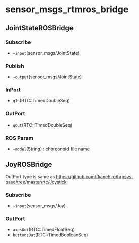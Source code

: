 # sensor_msgs_rtmros_bridge
## JointStateROSBridge
### Subscribe
- `~input`(sensor_msgs/JointState)
### Publish
- `~output`(sensor_msgs/JointState)
### InPort
- `qIn`(RTC::TimedDoubleSeq)
### OutPort
- `qOut`(RTC::TimedDoubleSeq)
### ROS Param
- `~model`(String) : choreonoid file name

## JoyROSBridge
OutPort type is same as https://github.com/fkanehiro/hrpsys-base/tree/master/rtc/Joystick
### Subscribe
- `~input`(sensor_msgs/Joy)
### OutPort
- `axesOut`(RTC::TimedFloatSeq)
- `buttonsOut`(RTC::TimedBooleanSeq)
